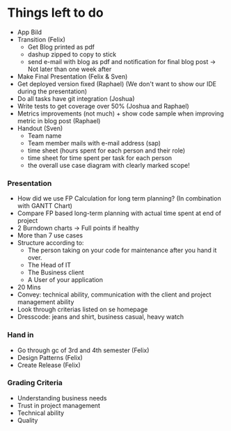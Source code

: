 # Things left to do

* App Bild 
* Transition (Felix)
    * Get Blog printed as pdf
    * dashup zipped to copy to stick
    * send e-mail with blog as pdf and notification for final blog post
       -> Not later than one week after
* Make Final Presentation (Felix & Sven)
* Get deployed version fixed (Raphael) (We don't want to show our IDE during the presentation)
* Do all tasks have git integration (Joshua)
* Write tests to get coverage over 50% (Joshua and Raphael)
* Metrics improvements (not much) + show code sample when improving metric in blog post (Raphael)
* Handout (Sven)
    * Team name
    * Team member mails with e-mail address (sap)
    * time sheet (hours spent for each person and their role) 
    * time sheet for time spent per task for each person
    * the overall use case diagram with clearly marked scope!
    
### Presentation

* How did we use FP Calculation for long term planning? (In combination with GANTT Chart)
* Compare FP based long-term planning with actual time spent at end of project
* 2 Burndown charts -> Full points if healthy
* More than 7 use cases
* Structure according to: 
    * The person taking on your code for maintenance after you hand it over.
    * The Head of IT
    * The Business client
    * A User of your application
* 20 Mins
* Convey: technical ability, communication with the client and project management ability
* Look through criterias listed on se homepage
* Dresscode: jeans and shirt, business casual, heavy watch

### Hand in

* Go through gc of 3rd and 4th semester (Felix)
* Design Patterns (Felix)
* Create Release (Felix)

### Grading Criteria

* Understanding business needs
* Trust in project management
* Technical ability
* Quality